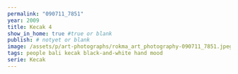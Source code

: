 ```yaml
---
permalink: "090711_7851"
year: 2009
title: Kecak 4
show_in_home: true #true or blank
publish: # notyet or blank
image: /assets/p/art-photographs/rokma_art_photography-090711_7851.jpeg
tags: people bali kecak black-and-white hand mood
serie: Kecak
---
```

